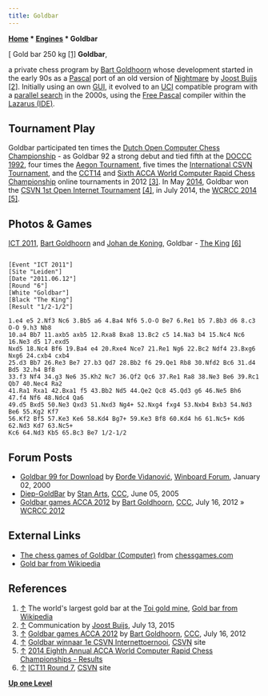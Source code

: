 ```yaml
---
title: Goldbar
---
```

**[Home](Home "Home") * [Engines](Engines "Engines") * Goldbar**

\[ Gold bar 250 kg <a id="cite-note-1" href="#cite-ref-1">[1]</a>
**Goldbar**,

a private chess program by [Bart Goldhoorn](Bart_Goldhoorn "Bart Goldhoorn") whose development started in the early 90s as a [Pascal](Pascal "Pascal") port of an old version of [Nightmare](Nightmare_NL "Nightmare NL") by [Joost Buijs](Joost_Buijs "Joost Buijs") <a id="cite-note-2" href="#cite-ref-2">[2]</a>.
Initially using an own [GUI](GUI "GUI"), it evolved to an [UCI](UCI "UCI") compatible program with a [parallel search](Parallel_Search "Parallel Search") in the 2000s, using the [Free Pascal](https://en.wikipedia.org/wiki/Free_Pascal) compiler within the [Lazarus (IDE)](https://en.wikipedia.org/wiki/Lazarus_%28IDE%29).

## Tournament Play

Goldbar participated ten times the [Dutch Open Computer Chess Championship](Dutch_Open_Computer_Chess_Championship "Dutch Open Computer Chess Championship") - as Goldbar 92 a strong debut and tied fifth at the [DOCCC 1992](DOCCC_1992 "DOCCC 1992"),
four times the [Aegon Tournament](Aegon_Tournaments "Aegon Tournaments"), five times the [International CSVN Tournament](International_CSVN_Tournament "International CSVN Tournament"), and the [CCT14](CCT14 "CCT14") and [Sixth ACCA World Computer Rapid Chess Championship](WCRCC_2012 "WCRCC 2012") online tournaments in 2012 <a id="cite-note-3" href="#cite-ref-3">[3]</a>.
In May [2014](Timeline#2014 "Timeline"), Goldbar won the [CSVN 1st Open Internet Tournament](index.php?title=1st_CSVN_OIT&action=edit&redlink=1 "1st CSVN OIT (page does not exist)") <a id="cite-note-4" href="#cite-ref-4">[4]</a>, in July 2014, the [WCRCC 2014](WCRCC_2014 "WCRCC 2014") <a id="cite-note-5" href="#cite-ref-5">[5]</a>.

## Photos & Games

[](http://www.csvn.nl/index.php?option=com_content&view=article&id=508%3Aict11-round-7&catid=51%3Atoernooien&Itemid=28&lang=en)
[ICT 2011](ICT_2011 "ICT 2011"), [Bart Goldhoorn](Bart_Goldhoorn "Bart Goldhoorn") and [Johan de Koning](Johan_de_Koning "Johan de Koning"), Goldbar - [The King](The_King "The King") <a id="cite-note-6" href="#cite-ref-6">[6]</a>

```

[Event "ICT 2011"]
[Site "Leiden"]
[Date "2011.06.12"]
[Round "6"]
[White "Goldbar"]
[Black "The King"]
[Result "1/2-1/2"]

1.e4 e5 2.Nf3 Nc6 3.Bb5 a6 4.Ba4 Nf6 5.O-O Be7 6.Re1 b5 7.Bb3 d6 8.c3 O-O 9.h3 Nb8 
10.a4 Bb7 11.axb5 axb5 12.Rxa8 Bxa8 13.Bc2 c5 14.Na3 b4 15.Nc4 Nc6 16.Ne3 d5 17.exd5 
Nxd5 18.Nc4 Bf6 19.Ba4 e4 20.Rxe4 Nce7 21.Re1 Ng6 22.Bc2 Ndf4 23.Bxg6 Nxg6 24.cxb4 cxb4 
25.d3 Bb7 26.Re3 Be7 27.b3 Qd7 28.Bb2 f6 29.Qe1 Rb8 30.Nfd2 Bc6 31.d4 Bd5 32.h4 Bf8 
33.f3 Nf4 34.g3 Ne6 35.Kh2 Nc7 36.Qf2 Qc6 37.Re1 Ra8 38.Ne3 Be6 39.Rc1 Qb7 40.Nec4 Ra2 
41.Ra1 Rxa1 42.Bxa1 f5 43.Bb2 Nd5 44.Qe2 Qc8 45.Qd3 g6 46.Ne5 Bh6 47.f4 Nf6 48.Ndc4 Qa6 
49.d5 Bxd5 50.Ne3 Qxd3 51.Nxd3 Ng4+ 52.Nxg4 fxg4 53.Nxb4 Bxb3 54.Nd3 Be6 55.Kg2 Kf7 
56.Kf2 Bf5 57.Ke3 Ke6 58.Kd4 Bg7+ 59.Ke3 Bf8 60.Kd4 h6 61.Nc5+ Kd6 62.Nd3 Kd7 63.Nc5+ 
Kc6 64.Nd3 Kb5 65.Bc3 Be7 1/2-1/2

```

## Forum Posts

- [Goldbar 99 for Download](http://www.open-aurec.com/wbforum/viewtopic.php?f=18&t=30690) by [Đorđe Vidanović](%C4%90or%C4%91e_Vidanovi%C4%87 "Đorđe Vidanović"), [Winboard Forum](Computer_Chess_Forums "Computer Chess Forums"), January 02, 2000
- [Diep-GoldBar](https://www.stmintz.com/ccc/index.php?id=429862) by [Stan Arts](Stan_Arts "Stan Arts"), [CCC](CCC "CCC"), June 05, 2005
- [Goldbar games ACCA 2012](http://www.talkchess.com/forum/viewtopic.php?t=44459) by [Bart Goldhoorn](Bart_Goldhoorn "Bart Goldhoorn"), [CCC](CCC "CCC"), July 16, 2012 » [WCRCC 2012](WCRCC_2012 "WCRCC 2012")

## External Links

- [The chess games of Goldbar (Computer)](http://www.chessgames.com/perl/chessplayer?pid=70672) from [chessgames.com](http://www.chessgames.com/index.html)
- [Gold bar from Wikipedia](https://en.wikipedia.org/wiki/Gold_bar)

## References

1. <a id="cite-ref-1" href="#cite-note-1">↑</a> The world's largest gold bar at the [Toi gold mine](https://en.wikipedia.org/wiki/Toi_gold_mine), [Gold bar from Wikipedia](https://en.wikipedia.org/wiki/Gold_bar)
1. <a id="cite-ref-2" href="#cite-note-2">↑</a> Communication by [Joost Buijs](Joost_Buijs "Joost Buijs"), July 13, 2015
1. <a id="cite-ref-3" href="#cite-note-3">↑</a> [Goldbar games ACCA 2012](http://www.talkchess.com/forum/viewtopic.php?t=44459) by [Bart Goldhoorn](Bart_Goldhoorn "Bart Goldhoorn"), [CCC](CCC "CCC"), July 16, 2012
1. <a id="cite-ref-4" href="#cite-note-4">↑</a> [Goldbar winnaar 1e CSVN Internettoernooi](https://www.csvn.nl/index.php/nieuws/51-toernooien/638-goldbar-winnaar-1e-csvn-internettoernooi), [CSVN](CSVN "CSVN") site
1. <a id="cite-ref-5" href="#cite-note-5">↑</a> [2014 Eighth Annual ACCA World Computer Rapid Chess Championships - Results](http://aigames.net/ACCA/ACCAWCRCC/2014ACCAWCRCC/WCRCCResults.html)
1. <a id="cite-ref-6" href="#cite-note-6">↑</a> [ICT11 Round 7](http://www.csvn.nl/index.php?option=com_content&view=article&id=508%3Aict11-round-7&catid=51%3Atoernooien&Itemid=28&lang=en), [CSVN](CSVN "CSVN") site

**[Up one Level](Engines "Engines")**

